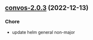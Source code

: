 

## [convos-2.0.3](https://github.com/truecharts/charts/compare/convos-2.0.2...convos-2.0.3) (2022-12-13)

### Chore

- update helm general non-major
  
  